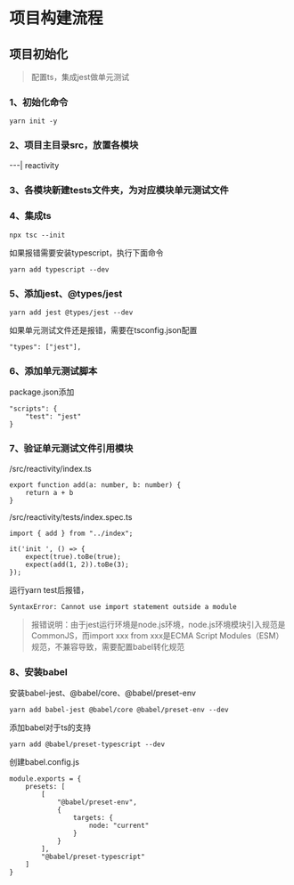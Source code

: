 # 项目构建流程

## 项目初始化
> 配置ts，集成jest做单元测试
### 1、初始化命令
```
yarn init -y
```
### 2、项目主目录src，放置各模块
---| reactivity

### 3、各模块新建tests文件夹，为对应模块单元测试文件

### 4、集成ts
```
npx tsc --init

```
如果报错需要安装typescript，执行下面命令
```
yarn add typescript --dev
```
### 5、添加jest、@types/jest
```
yarn add jest @types/jest --dev
```
如果单元测试文件还是报错，需要在tsconfig.json配置
```
"types": ["jest"], 
```
### 6、添加单元测试脚本
package.json添加
```
"scripts": {
    "test": "jest"
}
```
### 7、验证单元测试文件引用模块
/src/reactivity/index.ts
```
export function add(a: number, b: number) {
    return a + b
}
```
/src/reactivity/tests/index.spec.ts
```
import { add } from "../index";

it('init ', () => {
    expect(true).toBe(true);
    expect(add(1, 2)).toBe(3);
});
```
运行yarn test后报错，
```
SyntaxError: Cannot use import statement outside a module
```
>报错说明：由于jest运行环境是node.js环境，node.js环境模块引入规范是CommonJS，而import xxx from xxx是ECMA Script Modules（ESM）规范，不兼容导致，需要配置babel转化规范

### 8、安装babel
安装babel-jest、@babel/core、@babel/preset-env
```
yarn add babel-jest @babel/core @babel/preset-env --dev
```
添加babel对于ts的支持
```
yarn add @babel/preset-typescript --dev
```
创建babel.config.js
```
module.exports = {
    presets: [
        [
            "@babel/preset-env",
            {
                targets: {
                    node: "current"
                }
            }
        ],
        "@babel/preset-typescript"
    ]
}
```






